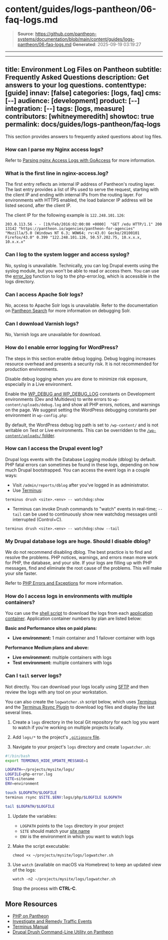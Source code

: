 # content/guides/logs-pantheon/06-faq-logs.md

> **Source**: https://github.com/pantheon-systems/documentation/blob/main/content/guides/logs-pantheon/06-faq-logs.md
> **Generated**: 2025-09-19 03:19:27

---

---
title: Environment Log Files on Pantheon
subtitle: Frequently Asked Questions
description: Get answers to your log questions.
contenttype: [guide]
innav: [false]
categories: [logs, faq]
cms: [--]
audience: [development]
product: [--]
integration: [--]
tags: [logs, measure]
contributors: [whitneymeredith]
showtoc: true
permalink: docs/guides/logs-pantheon/faq-logs
---

This section provides answers to frequently asked questions about log files.

### How can I parse my Nginx access logs?

Refer to [Parsing nginx Access Logs with GoAccess](/guides/logs-pantheon/nginx-access-logs) for more information.

### What is the first line in nginx-access.log?

The first entry reflects an internal IP address of Pantheon's routing layer. The last entry provides a list of IPs used to serve the request, starting with the client IP and ending with internal IPs from the routing layer. For environments with HTTPS enabled, the load balancer IP address will be listed second, after the client IP.

The client IP for the following example is `122.248.101.126`:

```nginx
203.0.113.56 - - [19/Feb/2016:02:00:00 +0000]  "GET /edu HTTP/1.1" 200 13142 "https://pantheon.io/agencies/pantheon-for-agencies" "Mozilla/5.0 (Windows NT 6.3; WOW64; rv:43.0) Gecko/20100101 Firefox/43.0" 0.399 "122.248.101.126, 50.57.202.75, 10.x.x.x, 10.x.x.x"
```

### Can I log to the system logger and access syslog?

No, syslog is unavailable. Technically, you can log Drupal events using the syslog module, but you won't be able to read or access them. You can use the [error_log](https://secure.php.net/manual/en/function.error-log.php) function to log to the php-error.log, which is accessible in the logs directory.

### Can I access Apache Solr logs?

No, access to Apache Solr logs is unavailable. Refer to the documentation on [Pantheon Search](/solr) for more information on debugging Solr.

### Can I download Varnish logs?

No, Varnish logs are unavailable for download.

### How do I enable error logging for WordPress?

<Alert title="Warning" type="danger">

The steps in this section enable debug logging. Debug logging increases resource overhead and presents a security risk. It is not recommended for production environments.

Disable debug logging when you are done to minimize risk exposure, especially in a Live environment.

</Alert>

Enable the [WP_DEBUG and WP_DEBUG_LOG](https://codex.wordpress.org/Debugging_in_WordPress) constants on Development environments (Dev and Multidevs) to write errors to `wp-content/uploads/debug.log` and show all PHP errors, notices, and warnings on the page. We suggest setting the WordPress debugging constants per environment in `wp-config.php`:

<Partial file="wp-debugging.md" />

By default, the WordPress debug log path is set to `/wp-content/` and is not writable on Test or Live environments. This can be overridden to the [`/wp-content/uploads/` folder](/guides/php/wp-config-php/#how-do-i-change-the-default-debuglog-location).

### How can I access the Drupal event log?

Drupal logs events with the Database Logging module (dblog) by default. PHP fatal errors can sometimes be found in these logs, depending on how much Drupal bootstrapped. You can access the event logs in a couple ways:

- Visit `/admin/reports/dblog` after you've logged in as administrator.
- Use [Terminus](/terminus):

 ```bash{promptUser: user}
 terminus drush <site>.<env> -- watchdog:show
 ```

- Terminus can invoke Drush commands to "watch" events in real-time; `--tail` can be used to continuously show new watchdog messages until interrupted (Control+C).

 ```bash{promptUser: user}
 terminus drush <site>.<env> -- watchdog:show --tail
 ```

### My Drupal database logs are huge. Should I disable dblog?

We do not recommend disabling dblog. The best practice is to find and resolve the problems. PHP notices, warnings, and errors mean more work for PHP, the database, and your site. If your logs are filling up with PHP messages, find and eliminate the root cause of the problems. This will make your site faster.

Refer to [PHP Errors and Exceptions](/guides/php/php-errors) for more information.

### How do I access logs in environments with multiple containers?

You can use the [shell script](/guides/logs-pantheon/automate-log-downloads#create-a-script) to download the logs from each [application container](/application-containers). Application container numbers by plan are listed below:

**Basic and Performance sites on paid plans:**

   - **Live environment:** 1 main container and 1 failover container with logs

**Performance Medium plans and above:**

   - **Live environment:** multiple containers with logs
   - **Test environment:** multiple containers with logs

### Can I `tail` server logs?

Not directly. You can download your logs locally using [SFTP](#access-logs-via-sftp) and then review the logs with any tool on your workstation.

You can also create the `logwatcher.sh` script below, which uses [Terminus](/terminus) and the [Terminus Rsync Plugin](https://github.com/pantheon-systems/terminus-rsync-plugin) to download log files and display the last several lines.

1. Create a `logs` directory in the local Git repository for each log you want to watch if you're working on multiple projects locally. 

1. Add `logs/*` to the project's [`.gitignore` file](/guides/git/faq-git#can-i-use-gitignore-on-pantheon).

1. Navigate to your project's `logs` directory and create `logwatcher.sh`:

  ```bash:title=logwatcher.sh
  #!/bin/bash
  export TERMINUS_HIDE_UPDATE_MESSAGE=1

  LOGPATH=~/projects/mysite/logs/
  LOGFILE=php-error.log
  SITE=sitename
  ENV=environment

  touch $LOGPATH/$LOGFILE
  terminus rsync $SITE.$ENV:logs/php/$LOGFILE $LOGPATH

  tail $LOGPATH/$LOGFILE
  ```

1. Update the variables:

    - `LOGPATH` points to the `logs` directory in your project
    - `SITE` should match your [site name](/terminus/examples/#siteenv)
    - `ENV` is the environment in which you want to watch logs

1. Make the script executable:

   ```bash{promptUser: user}
   chmod +x ~/projects/mysite/logs/logwatcher.sh
   ```

1. Use `watch` (available on macOS via Homebrew) to keep an updated view of the logs:

   ```bash{promptUser: user}
   watch -n2 ~/projects/mysite/logs/logwatcher.sh
   ```

   Stop the process with **CTRL-C**.


## More Resources

- [PHP on Pantheon](/guides/php)
- [Investigate and Remedy Traffic Events](/guides/account-mgmt/traffic/remedy)
- [Terminus Manual](/terminus)
- [Drupal Drush Command-Line Utility on Pantheon](/guides/drush)
